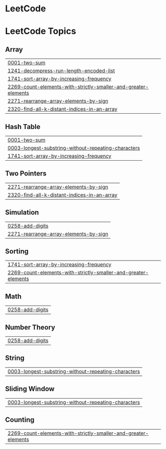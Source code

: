 # LeetCode
<!---LeetCode Topics Start-->
# LeetCode Topics
## Array
|  |
| ------- |
| [0001-two-sum](https://github.com/pranesh227/LeetCode/tree/master/0001-two-sum) |
| [1241-decompress-run-length-encoded-list](https://github.com/pranesh227/LeetCode/tree/master/1241-decompress-run-length-encoded-list) |
| [1741-sort-array-by-increasing-frequency](https://github.com/pranesh227/LeetCode/tree/master/1741-sort-array-by-increasing-frequency) |
| [2269-count-elements-with-strictly-smaller-and-greater-elements](https://github.com/pranesh227/LeetCode/tree/master/2269-count-elements-with-strictly-smaller-and-greater-elements) |
| [2271-rearrange-array-elements-by-sign](https://github.com/pranesh227/LeetCode/tree/master/2271-rearrange-array-elements-by-sign) |
| [2320-find-all-k-distant-indices-in-an-array](https://github.com/pranesh227/LeetCode/tree/master/2320-find-all-k-distant-indices-in-an-array) |
## Hash Table
|  |
| ------- |
| [0001-two-sum](https://github.com/pranesh227/LeetCode/tree/master/0001-two-sum) |
| [0003-longest-substring-without-repeating-characters](https://github.com/pranesh227/LeetCode/tree/master/0003-longest-substring-without-repeating-characters) |
| [1741-sort-array-by-increasing-frequency](https://github.com/pranesh227/LeetCode/tree/master/1741-sort-array-by-increasing-frequency) |
## Two Pointers
|  |
| ------- |
| [2271-rearrange-array-elements-by-sign](https://github.com/pranesh227/LeetCode/tree/master/2271-rearrange-array-elements-by-sign) |
| [2320-find-all-k-distant-indices-in-an-array](https://github.com/pranesh227/LeetCode/tree/master/2320-find-all-k-distant-indices-in-an-array) |
## Simulation
|  |
| ------- |
| [0258-add-digits](https://github.com/pranesh227/LeetCode/tree/master/0258-add-digits) |
| [2271-rearrange-array-elements-by-sign](https://github.com/pranesh227/LeetCode/tree/master/2271-rearrange-array-elements-by-sign) |
## Sorting
|  |
| ------- |
| [1741-sort-array-by-increasing-frequency](https://github.com/pranesh227/LeetCode/tree/master/1741-sort-array-by-increasing-frequency) |
| [2269-count-elements-with-strictly-smaller-and-greater-elements](https://github.com/pranesh227/LeetCode/tree/master/2269-count-elements-with-strictly-smaller-and-greater-elements) |
## Math
|  |
| ------- |
| [0258-add-digits](https://github.com/pranesh227/LeetCode/tree/master/0258-add-digits) |
## Number Theory
|  |
| ------- |
| [0258-add-digits](https://github.com/pranesh227/LeetCode/tree/master/0258-add-digits) |
## String
|  |
| ------- |
| [0003-longest-substring-without-repeating-characters](https://github.com/pranesh227/LeetCode/tree/master/0003-longest-substring-without-repeating-characters) |
## Sliding Window
|  |
| ------- |
| [0003-longest-substring-without-repeating-characters](https://github.com/pranesh227/LeetCode/tree/master/0003-longest-substring-without-repeating-characters) |
## Counting
|  |
| ------- |
| [2269-count-elements-with-strictly-smaller-and-greater-elements](https://github.com/pranesh227/LeetCode/tree/master/2269-count-elements-with-strictly-smaller-and-greater-elements) |
<!---LeetCode Topics End-->